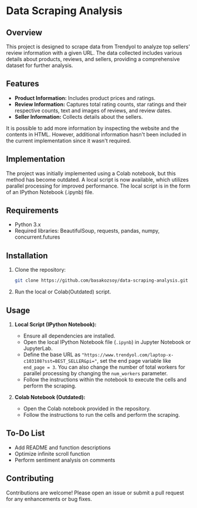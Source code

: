 # Data Scraping Analysis

## Overview
This project is designed to scrape data from Trendyol to analyze top sellers' review information with a given URL. The data collected includes various details about products, reviews, and sellers, providing a comprehensive dataset for further analysis. 

## Features
- **Product Information:** Includes product prices and ratings.
- **Review Information:** Captures total rating counts, star ratings and their respective counts, text and images of reviews, and review dates.
- **Seller Information:** Collects details about the sellers.

It is possible to add more information by inspecting the website and the contents in HTML. However, additional information hasn't been included in the current implementation since it wasn't required.

## Implementation
The project was initially implemented using a Colab notebook, but this method has become outdated. A local script is now available, which utilizes parallel processing for improved performance. The local script is in the form of an IPython Notebook (.ipynb) file.

## Requirements
- Python 3.x
- Required libraries: BeautifulSoup, requests, pandas, numpy, concurrent.futures

## Installation
1. Clone the repository:
    ```bash
    git clone https://github.com/basakozsoy/data-scraping-analysis.git
    ```
2. Run the local or Colab(Outdated) script.

## Usage
1. **Local Script (IPython Notebook):**
    - Ensure all dependencies are installed.
    - Open the local IPython Notebook file (`.ipynb`) in Jupyter Notebook or JupyterLab.
    - Define the base URL as `"https://www.trendyol.com/laptop-x-c103108?sst=BEST_SELLER&pi="`, set the end page variable like `end_page = 3`. You can also change the number of total workers for parallel processing by changing the `num_workers` parameter. 
    - Follow the instructions within the notebook to execute the cells and perform the scraping.

2. **Colab Notebook (Outdated):**
    - Open the Colab notebook provided in the repository.
    - Follow the instructions to run the cells and perform the scraping.

## To-Do List
- Add README and function descriptions
- Optimize infinite scroll function
- Perform sentiment analysis on comments

## Contributing
Contributions are welcome! Please open an issue or submit a pull request for any enhancements or bug fixes.